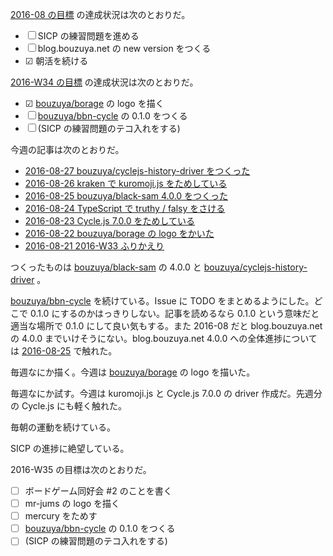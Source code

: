 [2016-08 の目標][2016-07-31] の達成状況は次のとおりだ。

- ☐ SICP の練習問題を進める
- ☐ blog.bouzuya.net の new version をつくる
- ☑ 朝活を続ける

[2016-W34 の目標][2016-08-21] の達成状況は次のとおりだ。

- ☑ [bouzuya/borage][] の logo を描く
- ☐ [bouzuya/bbn-cycle][] の 0.1.0 をつくる
- ☐ (SICP の練習問題のテコ入れをする)

今週の記事は次のとおりだ。

- [2016-08-27 bouzuya/cyclejs-history-driver をつくった][2016-08-27]
- [2016-08-26 kraken で kuromoji.js をためしている][2016-08-26]
- [2016-08-25 bouzuya/black-sam 4.0.0 をつくった][2016-08-25]
- [2016-08-24 TypeScript で truthy / falsy をさける][2016-08-24]
- [2016-08-23 Cycle.js 7.0.0 をためしている][2016-08-23]
- [2016-08-22 bouzuya/borage の logo をかいた][2016-08-22]
- [2016-08-21 2016-W33 ふりかえり][2016-08-21]

つくったものは [bouzuya/black-sam][] の 4.0.0 と [bouzuya/cyclejs-history-driver][] 。

[bouzuya/bbn-cycle][] を続けている。Issue に TODO をまとめるようにした。どこで 0.1.0 にするのかはっきりしない。記事を読めるなら 0.1.0 という意味だと適当な場所で 0.1.0 にして良い気もする。また 2016-08 だと blog.bouzuya.net の 4.0.0 までいけそうにない。blog.bouzuya.net 4.0.0 への全体進捗については [2016-08-25][] で触れた。

毎週なにか描く。今週は [bouzuya/borage][] の logo を描いた。

毎週なにか試す。今週は kuromoji.js と Cycle.js 7.0.0 の driver 作成だ。先週分の Cycle.js にも軽く触れた。

毎朝の運動を続けている。

SICP の進捗に絶望している。

2016-W35 の目標は次のとおりだ。

- ☐ ボードゲーム同好会 #2 のことを書く
- ☐ mr-jums の logo を描く
- ☐ mercury をためす
- ☐ [bouzuya/bbn-cycle][] の 0.1.0 をつくる
- ☐ (SICP の練習問題のテコ入れをする)

[2016-07-31]: https://blog.bouzuya.net/2016/07/31/
[2016-08-21]: https://blog.bouzuya.net/2016/08/21/
[2016-08-22]: https://blog.bouzuya.net/2016/08/22/
[2016-08-23]: https://blog.bouzuya.net/2016/08/23/
[2016-08-24]: https://blog.bouzuya.net/2016/08/24/
[2016-08-25]: https://blog.bouzuya.net/2016/08/25/
[2016-08-26]: https://blog.bouzuya.net/2016/08/26/
[2016-08-27]: https://blog.bouzuya.net/2016/08/27/
[bouzuya/bbn-cycle]: https://github.com/bouzuya/bbn-cycle
[bouzuya/black-sam]: https://github.com/bouzuya/black-sam
[bouzuya/borage]: https://github.com/bouzuya/borage
[bouzuya/cyclejs-history-driver]: https://github.com/bouzuya/cyclejs-history-driver
